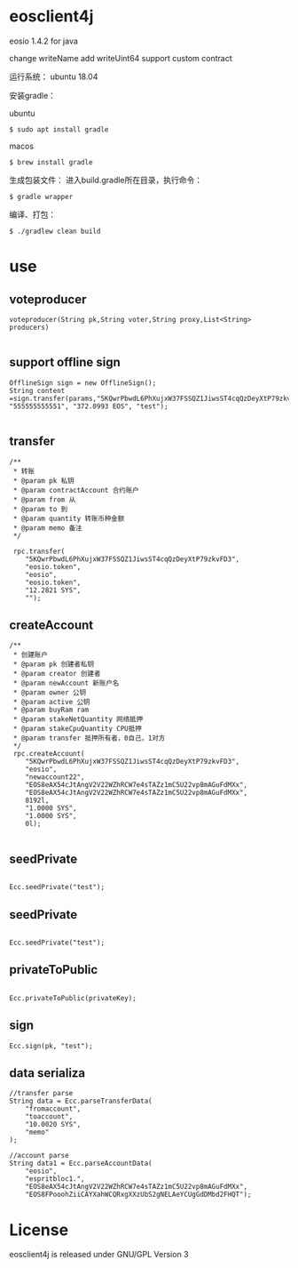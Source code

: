 # eosclient4j

eosio 1.4.2 for java 

change writeName add writeUint64 support custom contract



运行系统： ubuntu 18.04

安装gradle：

ubuntu

```
$ sudo apt install gradle
```

macos

```
$ brew install gradle
```

生成包装文件：
进入build.gradle所在目录，执行命令：

```
$ gradle wrapper
```

编译、打包：
```
$ ./gradlew clean build
```




# use

## voteproducer

 ```
 voteproducer(String pk,String voter,String proxy,List<String> producers)
 	
 ```

## support offline sign
 
 ```
OfflineSign sign = new OfflineSign();
String content =sign.transfer(params,"5KQwrPbwdL6PhXujxW37FSSQZ1JiwsST4cqQzDeyXtP79zkvFD3","eosio.token","eeeeeeeeeeee", "555555555551", "372.0993 EOS", "test");
	
 ```

## transfer

```
/**
 * 转账
 * @param pk 私钥
 * @param contractAccount 合约账户
 * @param from 从
 * @param to 到
 * @param quantity 转账币种金额
 * @param memo 备注
 */

 rpc.transfer(
 	"5KQwrPbwdL6PhXujxW37FSSQZ1JiwsST4cqQzDeyXtP79zkvFD3",
 	"eosio.token",
 	"eosio",
 	"eosio.token",
 	"12.2821 SYS",
 	"");

```
## createAccount

```
/**
 * 创建账户
 * @param pk 创建者私钥
 * @param creator 创建者
 * @param newAccount 新账户名
 * @param owner 公钥
 * @param active 公钥
 * @param buyRam ram
 * @param stakeNetQuantity 网络抵押
 * @param stakeCpuQuantity CPU抵押
 * @param transfer 抵押所有者，0自己，1对方
 */
 rpc.createAccount(
 	"5KQwrPbwdL6PhXujxW37FSSQZ1JiwsST4cqQzDeyXtP79zkvFD3", 
 	"eosio",
 	"newaccount22",
 	"EOS8eAX54cJtAngV2V22WZhRCW7e4sTAZz1mC5U22vp8mAGuFdMXx",
 	"EOS8eAX54cJtAngV2V22WZhRCW7e4sTAZz1mC5U22vp8mAGuFdMXx", 
 	8192l, 
 	"1.0000 SYS",
 	"1.0000 SYS",
 	0l);
 	
```
## seedPrivate

```

Ecc.seedPrivate("test");

```


## seedPrivate

```

Ecc.seedPrivate("test");

```

## privateToPublic

```

Ecc.privateToPublic(privateKey);

```

## sign

```
Ecc.sign(pk, "test");

```

## data serializa

```
//transfer parse
String data = Ecc.parseTransferData(
	"fromaccount", 
	"toaccount", 
	"10.0020 SYS", 
	"memo"
);

//account parse
String data1 = Ecc.parseAccountData(
	"eosio",
	"espritbloc1.",
	"EOS8eAX54cJtAngV2V22WZhRCW7e4sTAZz1mC5U22vp8mAGuFdMXx",
	"EOS8FPooohZiiCAYXahWCQRxgXXzUbS2gNELAeYCUgGdDMbd2FHQT");

```

 
# License

eosclient4j is released under GNU/GPL Version 3
